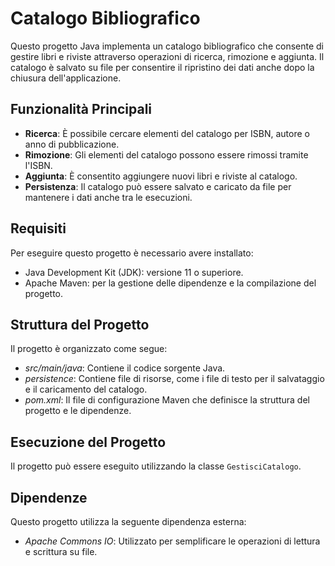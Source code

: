 # Catalogo Bibliografico

Questo progetto Java implementa un catalogo bibliografico che consente di gestire libri e riviste attraverso operazioni di ricerca, rimozione e aggiunta. Il catalogo è salvato su file per consentire il ripristino dei dati anche dopo la chiusura dell'applicazione.

## Funzionalità Principali

- **Ricerca**: È possibile cercare elementi del catalogo per ISBN, autore o anno di pubblicazione.
- **Rimozione**: Gli elementi del catalogo possono essere rimossi tramite l'ISBN. 
- **Aggiunta**: È consentito aggiungere nuovi libri e riviste al catalogo. 
- **Persistenza**: Il catalogo può essere salvato e caricato da file per mantenere i dati anche tra le esecuzioni.

## Requisiti

Per eseguire questo progetto è necessario avere installato:
- Java Development Kit (JDK): versione 11 o superiore.
- Apache Maven: per la gestione delle dipendenze e la compilazione del progetto.

## Struttura del Progetto

Il progetto è organizzato come segue:
 * *src/main/java*: Contiene il codice sorgente Java.
* *persistence*: Contiene file di risorse, come i file di testo per il salvataggio e il caricamento del catalogo.
* *pom.xml*: Il file di configurazione Maven che definisce la struttura del progetto e le dipendenze.

## Esecuzione del Progetto

Il progetto può essere eseguito utilizzando la classe `GestisciCatalogo`.

## Dipendenze
Questo progetto utilizza la seguente dipendenza esterna:
* *Apache Commons IO*: Utilizzato per semplificare le operazioni di lettura e scrittura su file.